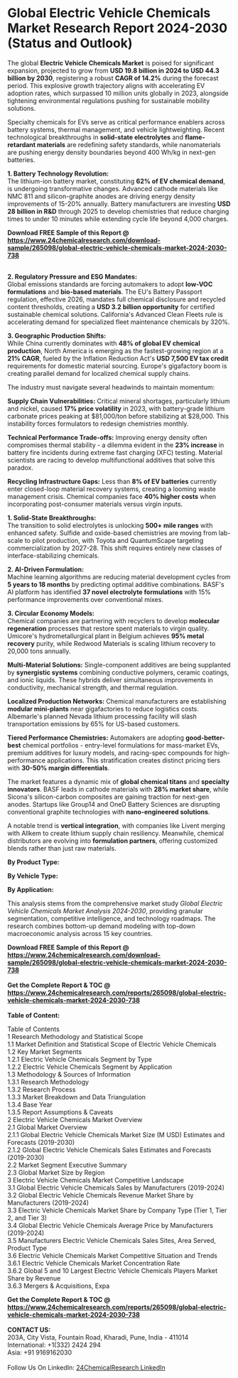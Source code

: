 <h1>Global Electric Vehicle Chemicals Market Research Report 2024-2030 (Status and Outlook)</h1><p>The global <strong>Electric Vehicle Chemicals Market</strong> is poised for significant expansion, projected to grow from <strong>USD 19.8 billion in 2024 to USD 44.3 billion by 2030</strong>, registering a robust <strong>CAGR of 14.2%</strong> during the forecast period. This explosive growth trajectory aligns with accelerating EV adoption rates, which surpassed 10 million units globally in 2023, alongside tightening environmental regulations pushing for sustainable mobility solutions.</p><p>Specialty chemicals for EVs serve as critical performance enablers across battery systems, thermal management, and vehicle lightweighting. Recent technological breakthroughs in <strong>solid-state electrolytes</strong> and <strong>flame-retardant materials</strong> are redefining safety standards, while nanomaterials are pushing energy density boundaries beyond 400 Wh/kg in next-gen batteries.</p><p><strong>1. Battery Technology Revolution:</strong><br>
The lithium-ion battery market, constituting <strong>62% of EV chemical demand</strong>, is undergoing transformative changes. Advanced cathode materials like NMC 811 and silicon-graphite anodes are driving energy density improvements of 15-20% annually. Battery manufacturers are investing <strong>USD 28 billion in R&amp;D</strong> through 2025 to develop chemistries that reduce charging times to under 10 minutes while extending cycle life beyond 4,000 charges.</p><div><b>Download FREE Sample of this Report @ 
            <a href="https://www.24chemicalresearch.com/download-sample/265098/global-electric-vehicle-chemicals-market-2024-2030-738">
            https://www.24chemicalresearch.com/download-sample/265098/global-electric-vehicle-chemicals-market-2024-2030-738</a></b></div><br><p><strong>2. Regulatory Pressure and ESG Mandates:</strong><br>
Global emissions standards are forcing automakers to adopt <strong>low-VOC formulations</strong> and <strong>bio-based materials</strong>. The EU's Battery Passport regulation, effective 2026, mandates full chemical disclosure and recycled content thresholds, creating a <strong>USD 3.2 billion opportunity</strong> for certified sustainable chemical solutions. California's Advanced Clean Fleets rule is accelerating demand for specialized fleet maintenance chemicals by 320%.</p><p><strong>3. Geographic Production Shifts:</strong><br>
While China currently dominates with <strong>48% of global EV chemical production</strong>, North America is emerging as the fastest-growing region at a <strong>21% CAGR</strong>, fueled by the Inflation Reduction Act's <strong>USD 7,500 EV tax credit</strong> requirements for domestic material sourcing. Europe's gigafactory boom is creating parallel demand for localized chemical supply chains.</p><p>The industry must navigate several headwinds to maintain momentum:</p><p><strong>Supply Chain Vulnerabilities:</strong> Critical mineral shortages, particularly lithium and nickel, caused <strong>17% price volatility</strong> in 2023, with battery-grade lithium carbonate prices peaking at $81,000/ton before stabilizing at $28,000. This instability forces formulators to redesign chemistries monthly.</p><p><strong>Technical Performance Trade-offs:</strong> Improving energy density often compromises thermal stability - a dilemma evident in the <strong>23% increase</strong> in battery fire incidents during extreme fast charging (XFC) testing. Material scientists are racing to develop multifunctional additives that solve this paradox.</p><p><strong>Recycling Infrastructure Gaps:</strong> Less than <strong>8% of EV batteries</strong> currently enter closed-loop material recovery systems, creating a looming waste management crisis. Chemical companies face <strong>40% higher costs</strong> when incorporating post-consumer materials versus virgin inputs.</p><p><strong>1. Solid-State Breakthroughs:</strong><br>
The transition to solid electrolytes is unlocking <strong>500+ mile ranges</strong> with enhanced safety. Sulfide and oxide-based chemistries are moving from lab-scale to pilot production, with Toyota and QuantumScape targeting commercialization by 2027-28. This shift requires entirely new classes of interface-stabilizing chemicals.</p><p><strong>2. AI-Driven Formulation:</strong><br>
Machine learning algorithms are reducing material development cycles from <strong>5 years to 18 months</strong> by predicting optimal additive combinations. BASF's AI platform has identified <strong>37 novel electrolyte formulations</strong> with 15% performance improvements over conventional mixes.</p><p><strong>3. Circular Economy Models:</strong><br>
Chemical companies are partnering with recyclers to develop <strong>molecular regeneration</strong> processes that restore spent materials to virgin quality. Umicore's hydrometallurgical plant in Belgium achieves <strong>95% metal recovery</strong> purity, while Redwood Materials is scaling lithium recovery to 20,000 tons annually.</p><p><strong>Multi-Material Solutions:</strong> Single-component additives are being supplanted by <strong>synergistic systems</strong> combining conductive polymers, ceramic coatings, and ionic liquids. These hybrids deliver simultaneous improvements in conductivity, mechanical strength, and thermal regulation.</p><p><strong>Localized Production Networks:</strong> Chemical manufacturers are establishing <strong>modular mini-plants</strong> near gigafactories to reduce logistics costs. Albemarle's planned Nevada lithium processing facility will slash transportation emissions by 65% for US-based customers.</p><p><strong>Tiered Performance Chemistries:</strong> Automakers are adopting <strong>good-better-best</strong> chemical portfolios - entry-level formulations for mass-market EVs, premium additives for luxury models, and racing-spec compounds for high-performance applications. This stratification creates distinct pricing tiers with <strong>30-50% margin differentials</strong>.</p><p>The market features a dynamic mix of <strong>global chemical titans</strong> and <strong>specialty innovators</strong>. BASF leads in cathode materials with <strong>28% market share</strong>, while Sicona's silicon-carbon composites are gaining traction for next-gen anodes. Startups like Group14 and OneD Battery Sciences are disrupting conventional graphite technologies with <strong>nano-engineered solutions</strong>.</p><p>A notable trend is <strong>vertical integration</strong>, with companies like Livent merging with Allkem to create lithium supply chain resiliency. Meanwhile, chemical distributors are evolving into <strong>formulation partners</strong>, offering customized blends rather than just raw materials.</p><p><strong>By Product Type:</strong></p><p><strong>By Vehicle Type:</strong></p><p><strong>By Application:</strong></p><p>This analysis stems from the comprehensive market study <em>Global Electric Vehicle Chemicals Market Analysis 2024-2030</em>, providing granular segmentation, competitive intelligence, and technology roadmaps. The research combines bottom-up demand modeling with top-down macroeconomic analysis across 15 key countries.</p><div><b>Download FREE Sample of this Report @ 
            <a href="https://www.24chemicalresearch.com/download-sample/265098/global-electric-vehicle-chemicals-market-2024-2030-738">
            https://www.24chemicalresearch.com/download-sample/265098/global-electric-vehicle-chemicals-market-2024-2030-738</a></b></div><br><div><b>Get the Complete Report & TOC @ 
            <a href="https://www.24chemicalresearch.com/reports/265098/global-electric-vehicle-chemicals-market-2024-2030-738">
            https://www.24chemicalresearch.com/reports/265098/global-electric-vehicle-chemicals-market-2024-2030-738</a></b></div><br>
            <b>Table of Content:</b><p>Table of Contents<br />
1 Research Methodology and Statistical Scope<br />
1.1 Market Definition and Statistical Scope of Electric Vehicle Chemicals<br />
1.2 Key Market Segments<br />
1.2.1 Electric Vehicle Chemicals Segment by Type<br />
1.2.2 Electric Vehicle Chemicals Segment by Application<br />
1.3 Methodology & Sources of Information<br />
1.3.1 Research Methodology<br />
1.3.2 Research Process<br />
1.3.3 Market Breakdown and Data Triangulation<br />
1.3.4 Base Year<br />
1.3.5 Report Assumptions & Caveats<br />
2 Electric Vehicle Chemicals Market Overview<br />
2.1 Global Market Overview<br />
2.1.1 Global Electric Vehicle Chemicals Market Size (M USD) Estimates and Forecasts (2019-2030)<br />
2.1.2 Global Electric Vehicle Chemicals Sales Estimates and Forecasts (2019-2030)<br />
2.2 Market Segment Executive Summary<br />
2.3 Global Market Size by Region<br />
3 Electric Vehicle Chemicals Market Competitive Landscape<br />
3.1 Global Electric Vehicle Chemicals Sales by Manufacturers (2019-2024)<br />
3.2 Global Electric Vehicle Chemicals Revenue Market Share by Manufacturers (2019-2024)<br />
3.3 Electric Vehicle Chemicals Market Share by Company Type (Tier 1, Tier 2, and Tier 3)<br />
3.4 Global Electric Vehicle Chemicals Average Price by Manufacturers (2019-2024)<br />
3.5 Manufacturers Electric Vehicle Chemicals Sales Sites, Area Served, Product Type<br />
3.6 Electric Vehicle Chemicals Market Competitive Situation and Trends<br />
3.6.1 Electric Vehicle Chemicals Market Concentration Rate<br />
3.6.2 Global 5 and 10 Largest Electric Vehicle Chemicals Players Market Share by Revenue<br />
3.6.3 Mergers & Acquisitions, Expa</p><div><b>Get the Complete Report & TOC @ 
            <a href="https://www.24chemicalresearch.com/reports/265098/global-electric-vehicle-chemicals-market-2024-2030-738">
            https://www.24chemicalresearch.com/reports/265098/global-electric-vehicle-chemicals-market-2024-2030-738</a></b></div><br><b>CONTACT US:</b><br>
            203A, City Vista, Fountain Road, Kharadi, Pune, India - 411014<br>
            International: +1(332) 2424 294<br>
            Asia: +91 9169162030 <br><br>
            Follow Us On LinkedIn: <a href="https://www.linkedin.com/company/24chemicalresearch/">24ChemicalResearch LinkedIn</a>